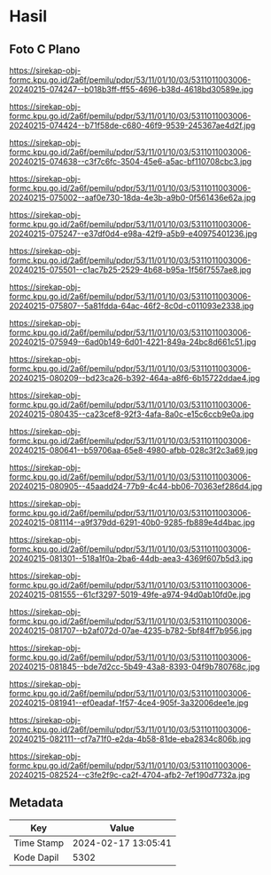 # Hasil

## Foto C Plano

https://sirekap-obj-formc.kpu.go.id/2a6f/pemilu/pdpr/53/11/01/10/03/5311011003006-20240215-074247--b018b3ff-ff55-4696-b38d-4618bd30589e.jpg

https://sirekap-obj-formc.kpu.go.id/2a6f/pemilu/pdpr/53/11/01/10/03/5311011003006-20240215-074424--b71f58de-c680-46f9-9539-245367ae4d2f.jpg

https://sirekap-obj-formc.kpu.go.id/2a6f/pemilu/pdpr/53/11/01/10/03/5311011003006-20240215-074638--c3f7c6fc-3504-45e6-a5ac-bf110708cbc3.jpg

https://sirekap-obj-formc.kpu.go.id/2a6f/pemilu/pdpr/53/11/01/10/03/5311011003006-20240215-075002--aaf0e730-18da-4e3b-a9b0-0f561436e62a.jpg

https://sirekap-obj-formc.kpu.go.id/2a6f/pemilu/pdpr/53/11/01/10/03/5311011003006-20240215-075247--e37df0d4-e98a-42f9-a5b9-e40975401236.jpg

https://sirekap-obj-formc.kpu.go.id/2a6f/pemilu/pdpr/53/11/01/10/03/5311011003006-20240215-075501--c1ac7b25-2529-4b68-b95a-1f56f7557ae8.jpg

https://sirekap-obj-formc.kpu.go.id/2a6f/pemilu/pdpr/53/11/01/10/03/5311011003006-20240215-075807--5a81fdda-64ac-46f2-8c0d-c011093e2338.jpg

https://sirekap-obj-formc.kpu.go.id/2a6f/pemilu/pdpr/53/11/01/10/03/5311011003006-20240215-075949--6ad0b149-6d01-4221-849a-24bc8d661c51.jpg

https://sirekap-obj-formc.kpu.go.id/2a6f/pemilu/pdpr/53/11/01/10/03/5311011003006-20240215-080209--bd23ca26-b392-464a-a8f6-6b15722ddae4.jpg

https://sirekap-obj-formc.kpu.go.id/2a6f/pemilu/pdpr/53/11/01/10/03/5311011003006-20240215-080435--ca23cef8-92f3-4afa-8a0c-e15c6ccb9e0a.jpg

https://sirekap-obj-formc.kpu.go.id/2a6f/pemilu/pdpr/53/11/01/10/03/5311011003006-20240215-080641--b59706aa-65e8-4980-afbb-028c3f2c3a69.jpg

https://sirekap-obj-formc.kpu.go.id/2a6f/pemilu/pdpr/53/11/01/10/03/5311011003006-20240215-080905--45aadd24-77b9-4c44-bb06-70363ef286d4.jpg

https://sirekap-obj-formc.kpu.go.id/2a6f/pemilu/pdpr/53/11/01/10/03/5311011003006-20240215-081114--a9f379dd-6291-40b0-9285-fb889e4d4bac.jpg

https://sirekap-obj-formc.kpu.go.id/2a6f/pemilu/pdpr/53/11/01/10/03/5311011003006-20240215-081301--518a1f0a-2ba6-44db-aea3-4369f607b5d3.jpg

https://sirekap-obj-formc.kpu.go.id/2a6f/pemilu/pdpr/53/11/01/10/03/5311011003006-20240215-081555--61cf3297-5019-49fe-a974-94d0ab10fd0e.jpg

https://sirekap-obj-formc.kpu.go.id/2a6f/pemilu/pdpr/53/11/01/10/03/5311011003006-20240215-081707--b2af072d-07ae-4235-b782-5bf84ff7b956.jpg

https://sirekap-obj-formc.kpu.go.id/2a6f/pemilu/pdpr/53/11/01/10/03/5311011003006-20240215-081845--bde7d2cc-5b49-43a8-8393-04f9b780768c.jpg

https://sirekap-obj-formc.kpu.go.id/2a6f/pemilu/pdpr/53/11/01/10/03/5311011003006-20240215-081941--ef0eadaf-1f57-4ce4-905f-3a32006dee1e.jpg

https://sirekap-obj-formc.kpu.go.id/2a6f/pemilu/pdpr/53/11/01/10/03/5311011003006-20240215-082111--cf7a71f0-e2da-4b58-81de-eba2834c806b.jpg

https://sirekap-obj-formc.kpu.go.id/2a6f/pemilu/pdpr/53/11/01/10/03/5311011003006-20240215-082524--c3fe2f9c-ca2f-4704-afb2-7ef190d7732a.jpg


## Metadata

| Key        | Value               |
| ---------- | ------------------- |
| Time Stamp | 2024-02-17 13:05:41 |
| Kode Dapil | 5302                |



